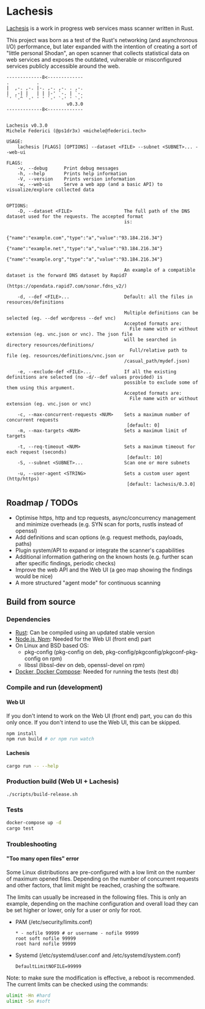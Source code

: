 # Lachesis

[Lachesis](https://en.wikipedia.org/wiki/Lachesis) is a work in progress web services mass scanner written in Rust.

This project was born as a test of the Rust's networking (and asynchronous I/O) performance, but later expanded with the intention of creating a sort of "little personal Shodan", an open scanner that collects statistical data on web services and exposes the outdated, vulnerable or misconfigured services publicly accessible around the web.

```
-------------8<-------------
.          .                 
|  ,-. ,-. |-. ,-. ,-. . ,-. 
|  ,-| |   | | |-' `-. | `-. 
`' `-^ `-' ' ' `-' `-' ' `-'
                      v0.3.0
-------------8<-------------


Lachesis v0.3.0
Michele Federici (@ps1dr3x) <michele@federici.tech>

USAGE:
    lachesis [FLAGS] [OPTIONS] --dataset <FILE> --subnet <SUBNET>... --web-ui

FLAGS:
    -v, --debug      Print debug messages
    -h, --help       Prints help information
    -V, --version    Prints version information
    -w, --web-ui     Serve a web app (and a basic API) to visualize/explore collected data
                      

OPTIONS:
    -D, --dataset <FILE>                   The full path of the DNS dataset used for the requests. The accepted format
                                           is:
                                           
                                           {"name":"example.com","type":"a","value":"93.184.216.34"}
                                           {"name":"example.net","type":"a","value":"93.184.216.34"}
                                           {"name":"example.org","type":"a","value":"93.184.216.34"}
                                           
                                           An example of a compatible dataset is the forward DNS dataset by Rapid7
                                           (https://opendata.rapid7.com/sonar.fdns_v2/)
                                            
    -d, --def <FILE>...                    Default: all the files in resources/definitions
                                            
                                           Multiple definitions can be selected (eg. --def wordpress --def vnc)
                                           Accepted formats are:
                                             File name with or without extension (eg. vnc.json or vnc). The json file
                                           will be searched in directory resources/definitions/
                                             Full/relative path to file (eg. resources/definitions/vnc.json or
                                           /casual_path/mydef.json)
                                              
    -e, --exclude-def <FILE>...            If all the existing definitions are selected (no -d/--def values provided) is
                                           possible to exclude some of them using this argument.
                                           Accepted formats are:
                                             File name with or without extension (eg. vnc.json or vnc)
                                              
    -c, --max-concurrent-requests <NUM>    Sets a maximum number of concurrent requests
                                            [default: 0]
    -m, --max-targets <NUM>                Sets a maximum limit of targets
                                            
    -t, --req-timeout <NUM>                Sets a maximum timeout for each request (seconds)
                                            [default: 10]
    -S, --subnet <SUBNET>...               Scan one or more subnets
                                            
    -u, --user-agent <STRING>              Sets a custom user agent (http/https)
                                            [default: lachesis/0.3.0]
```

## Roadmap / TODOs

- Optimise https, http and tcp requests, async/concurrency management and minimize overheads (e.g. SYN scan for ports, rustls instead of openssl)
- Add definitions and scan options (e.g. request methods, payloads, paths)
- Plugin system/API to expand or integrate the scanner's capabilities
- Additional information gathering on the known hosts (e.g. further scan after specific findings, periodic checks)
- Improve the web API and the Web UI (a geo map showing the findings would be nice)
- A more structured "agent mode" for continuous scanning

## Build from source

### Dependencies

- [Rust](https://rustup.rs/): Can be compiled using an updated stable version
- [Node.js, Npm](https://nodejs.org): Needed for the Web UI (front end) part
- On Linux and BSD based OS:
  - pkg-config (pkg-config on deb, pkg-config/pkgconfig/pkgconf-pkg-config on rpm)
  - libssl (libssl-dev on deb, openssl-devel on rpm)
- [Docker, Docker Compose](https://www.docker.com/): Needed for running the tests (test db)

### Compile and run (development)

#### Web UI

If you don't intend to work on the Web UI (front end) part, you can do this only once. If you don't intend to use the Web UI, this can be skipped.

```bash
npm install
npm run build # or npm run watch
```

#### Lachesis

```bash
cargo run -- --help
```

### Production build (Web UI + Lachesis)

```bash
./scripts/build-release.sh
```

### Tests

```bash
docker-compose up -d
cargo test
```

### Troubleshooting

#### "Too many open files" error

Some Linux distributions are pre-configured with a low limit on the number of maximum opened files. Depending on the number of concurrent requests and other factors, that limit might be reached, crashing the software.

The limits can usually be increased in the following files. This is only an example, depending on the machine configuration and overall load they can be set higher or lower, only for a user or only for root.

- PAM (/etc/security/limits.conf)
  ```
  * - nofile 99999 # or username - nofile 99999
  root soft nofile 99999
  root hard nofile 99999
  ```
- Systemd (/etc/systemd/user.conf and /etc/systemd/system.conf)
  ```
  DefaultLimitNOFILE=99999
  ```

Note: to make sure the modification is effective, a reboot is recommended. The current limits can be checked using the commands:

```bash
ulimit -Hn #hard
ulimit -Sn #soft
```
